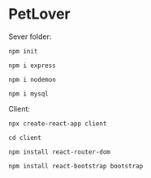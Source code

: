 # PetLover

Sever folder:

	npm init
	
	npm i express
	
	npm i nodemon
	
  	npm i mysql
	
Client:

  	npx create-react-app client
  
  	cd client
	
  	npm install react-router-dom
	
  	npm install react-bootstrap bootstrap
